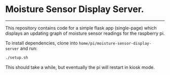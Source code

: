 # Moisture Sensor Display Server.
---

This repository contains code for a simple flask app (single-page) which displays an updating graph of moisture sensor readings
for the raspberry pi.

To install dependencies,  clone into `home/pi/moisture-sensor-display-server` and run:
```bash
./setup.sh
```

This should take a while, but eventually the pi will restart in kiosk mode.

